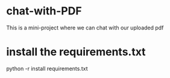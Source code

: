 # chat-with-PDF
This is a mini-project where we can chat with our uploaded pdf 

# install the requirements.txt
python -r install requirements.txt

